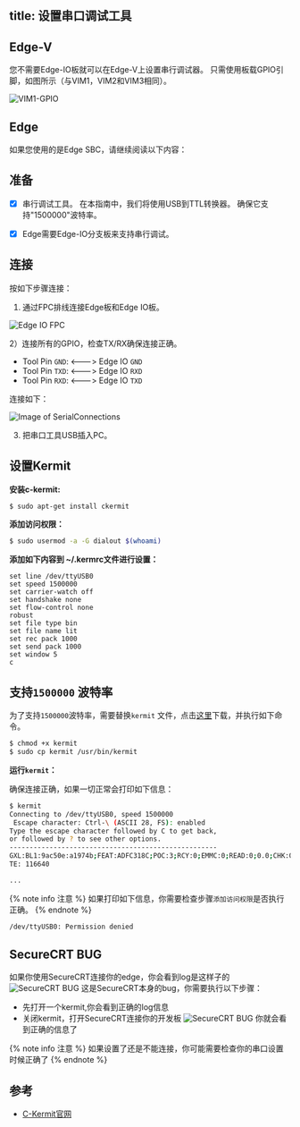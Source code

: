title: 设置串口调试工具
---

## Edge-V

您不需要Edge-IO板就可以在Edge-V上设置串行调试器。 只需使用板载GPIO引脚，如图所示（与VIM1，VIM2和VIM3相同）。

![VIM1-GPIO](/linux/images/vim1/SerialConnections_3Pin.jpg)

## Edge

如果您使用的是Edge SBC，请继续阅读以下内容：

## 准备

- [x] 串行调试工具。 在本指南中，我们将使用USB到TTL转换器。 确保它支持"1500000"波特率。
- [x] Edge需要Edge-IO分支板来支持串行调试。


## 连接

按如下步骤连接：

1) 通过FPC排线连接Edge板和Edge IO板。

![Edge IO FPC](/linux/images/edge/edge_io.gif)

2）连接所有的GPIO，检查TX/RX确保连接正确。

  * Tool Pin `GND`: <---> Edge IO `GND`
  * Tool Pin `TXD`: <---> Edge IO `RXD`
  * Tool Pin `RXD`: <---> Edge IO `TXD`

连接如下：

![Image of SerialConnections](/linux/images/edge/SerialConnections_3Pin.png)

3) 把串口工具USB插入PC。

## 设置Kermit

**安装c-kermit:**

```sh
$ sudo apt-get install ckermit
```

**添加访问权限：**

```sh
$ sudo usermod -a -G dialout $(whoami)
```

**添加如下内容到 ~/.kermrc文件进行设置：**

```
set line /dev/ttyUSB0
set speed 1500000
set carrier-watch off
set handshake none
set flow-control none
robust
set file type bin
set file name lit
set rec pack 1000
set send pack 1000
set window 5
c
```
## 支持`1500000` 波特率

为了支持`1500000`波特率，需要替换`kermit` 文件，点击[这里](https://dl.khadas.com/Tools/kermit)下载，并执行如下命令。

```sh
$ chmod +x kermit
$ sudo cp kermit /usr/bin/kermit
```

**运行`kermit`：**

确保连接正确，如果一切正常会打印如下信息：

```sh
$ kermit
Connecting to /dev/ttyUSB0, speed 1500000
 Escape character: Ctrl-\ (ASCII 28, FS): enabled
Type the escape character followed by C to get back,
or followed by ? to see other options.
----------------------------------------------------
GXL:BL1:9ac50e:a1974b;FEAT:ADFC318C;POC:3;RCY:0;EMMC:0;READ:0;0.0;CHK:0;
TE: 116640

...

```

{% note info 注意 %}
如果打印如下信息，你需要检查步骤`添加访问权限`是否执行正确。
{% endnote %}

```sh
/dev/ttyUSB0: Permission denied
```
## SecureCRT BUG

如果你使用SecureCRT连接你的edge，你会看到log是这样子的
![SecureCRT BUG](/linux/images/edge/SourceCRT_BUG.png)
这是SecureCRT本身的bug，你需要执行以下步骤：
* 先打开一个kermit,你会看到正确的log信息
* 关闭kermit，打开SecureCRT连接你的开发板
![SecureCRT BUG](/linux/images/edge/SourceCRT_BUG_slove.png)
你就会看到正确的信息了

{% note info 注意 %}
如果设置了还是不能连接，你可能需要检查你的串口设置时候正确了
{% endnote %}

## 参考

* [C-Kermit官网](http://www.columbia.edu/kermit/index.html)
